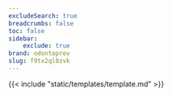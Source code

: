 ```yaml
---
excludeSearch: true
breadcrumbs: false
toc: false
sidebar:
    exclude: true
brand: odontoprev
slug: f9tx2ql8zvk
---
```

{{< include "static/templates/template.md" >}}
